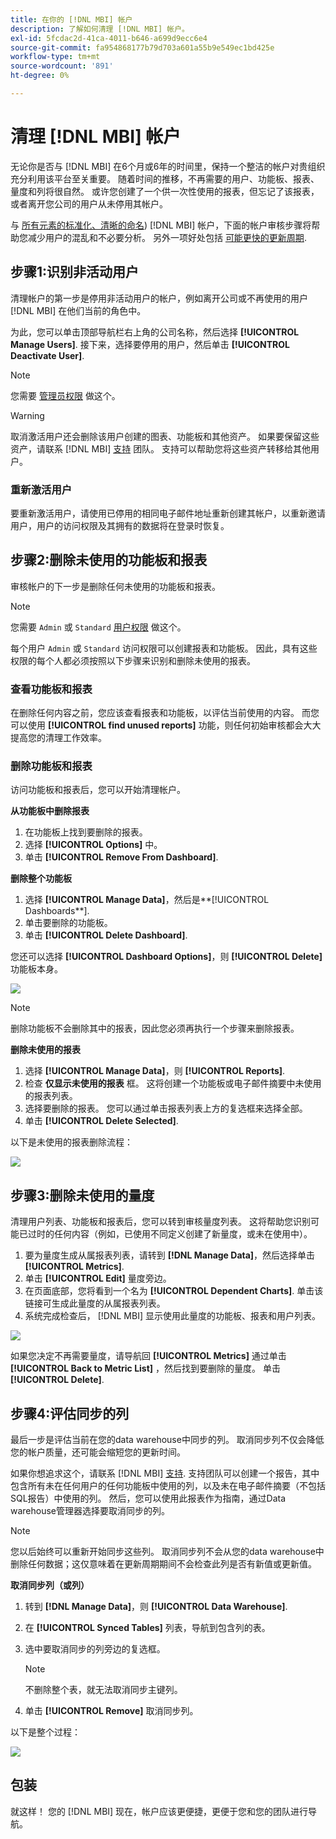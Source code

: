 ```yaml
---
title: 在你的 [!DNL MBI] 帐户
description: 了解如何清理 [!DNL MBI] 帐户。
exl-id: 5fcdac2d-41ca-4011-b646-a699d9ecc6e4
source-git-commit: fa954868177b79d703a601a55b9e549ec1bd425e
workflow-type: tm+mt
source-wordcount: '891'
ht-degree: 0%

---
```


# 清理 [!DNL MBI] 帐户

无论你是否与 [!DNL MBI] 在6个月或6年的时间里，保持一个整洁的帐户对贵组织充分利用该平台至关重要。 随着时间的推移，不再需要的用户、功能板、报表、量度和列将很自然。 或许您创建了一个供一次性使用的报表，但忘记了该报表，或者离开您公司的用户从未停用其帐户。

与 [所有元素的标准化、清晰的命名](../best-practices/naming-elements.md)) [!DNL MBI] 帐户，下面的帐户审核步骤将帮助您减少用户的混乱和不必要分析。 另外一项好处包括 [可能更快的更新周期](../best-practices/reduce-update-cycle-time.md).

## 步骤1:识别非活动用户

清理帐户的第一步是停用非活动用户的帐户，例如离开公司或不再使用的用户 [!DNL MBI] 在他们当前的角色中。

为此，您可以单击顶部导航栏右上角的公司名称，然后选择 **[!UICONTROL Manage Users]**. 接下来，选择要停用的用户，然后单击 **[!UICONTROL Deactivate User]**.

>[!NOTE]
>
>您需要 [管理员权限](../administrator/user-management/user-management.md) 做这个。

>[!WARNING]
>
>取消激活用户还会删除该用户创建的图表、功能板和其他资产。 如果要保留这些资产，请联系 [!DNL MBI] [支持](../guide-overview.md) 团队。 支持可以帮助您将这些资产转移给其他用户。

### 重新激活用户

要重新激活用户，请使用已停用的相同电子邮件地址重新创建其帐户，以重新邀请用户，用户的访问权限及其拥有的数据将在登录时恢复。

## 步骤2:删除未使用的功能板和报表

审核帐户的下一步是删除任何未使用的功能板和报表。

>[!NOTE]
>
>您需要 `Admin` 或 `Standard` [用户权限](../administrator/user-management/user-management.md) 做这个。

每个用户 `Admin` 或 `Standard` 访问权限可以创建报表和功能板。 因此，具有这些权限的每个人都必须按照以下步骤来识别和删除未使用的报表。

### 查看功能板和报表

在删除任何内容之前，您应该查看报表和功能板，以评估当前使用的内容。 而您可以使用 **[!UICONTROL find unused reports]** 功能，则任何初始审核都会大大提高您的清理工作效率。

### 删除功能板和报表

访问功能板和报表后，您可以开始清理帐户。

**从功能板中删除报表**

1. 在功能板上找到要删除的报表。
1. 选择 **[!UICONTROL Options]** 中。
1. 单击 **[!UICONTROL Remove From Dashboard]**.

**删除整个功能板**

1. 选择 **[!UICONTROL Manage Data]**，然后是**[!UICONTROL Dashboards**].
1. 单击要删除的功能板。
1. 单击 **[!UICONTROL Delete Dashboard]**.

您还可以选择 **[!UICONTROL Dashboard Options]**，则 **[!UICONTROL Delete]** 功能板本身。

![](../../mbi/assets/Delete_from_dashboard.png)

>[!NOTE]
>
>删除功能板不会删除其中的报表，因此您必须再执行一个步骤来删除报表。

**删除未使用的报表**

1. 选择 **[!UICONTROL Manage Data]**，则 **[!UICONTROL Reports]**.
1. 检查 **仅显示未使用的报表** 框。 这将创建一个功能板或电子邮件摘要中未使用的报表列表。
1. 选择要删除的报表。 您可以通过单击报表列表上方的复选框来选择全部。
1. 单击 **[!UICONTROL Delete Selected]**.

以下是未使用的报表删除流程：

![](../../mbi/assets/unused_reports.png)

## 步骤3:删除未使用的量度

清理用户列表、功能板和报表后，您可以转到审核量度列表。 这将帮助您识别可能已过时的任何内容（例如，已使用不同定义创建了新量度，或未在使用中）。

1. 要为量度生成从属报表列表，请转到 **[!DNL Manage Data]**，然后选择单击 **[!UICONTROL Metrics]**.
1. 单击 **[!UICONTROL Edit]** 量度旁边。
1. 在页面底部，您将看到一个名为 **[!UICONTROL Dependent Charts]**. 单击该链接可生成此量度的从属报表列表。
1. 系统完成检查后， [!DNL MBI] 显示使用此量度的功能板、报表和用户列表。

![](../../mbi/assets/report_dependecies.png)

如果您决定不再需要量度，请导航回 **[!UICONTROL Metrics]** 通过单击 **[!UICONTROL Back to Metric List]** ，然后找到要删除的量度。 单击 **[!UICONTROL Delete]**.

## 步骤4:评估同步的列

最后一步是评估当前在您的data warehouse中同步的列。 取消同步列不仅会降低您的帐户质量，还可能会缩短您的更新时间。

如果你想追求这个，请联系 [!DNL MBI] [支持](../guide-overview.md). 支持团队可以创建一个报告，其中包含所有未在任何用户的任何功能板中使用的列，以及未在电子邮件摘要（不包括SQL报告）中使用的列。 然后，您可以使用此报表作为指南，通过Data warehouse管理器选择要取消同步的列。

>[!NOTE]
>
>您以后始终可以重新开始同步这些列。 取消同步列不会从您的data warehouse中删除任何数据；这仅意味着在更新周期期间不会检查此列是否有新值或更新值。

**取消同步列（或列）**

1. 转到 **[!DNL Manage Data]**，则 **[!UICONTROL Data Warehouse]**.
1. 在 **[!UICONTROL Synced Tables]** 列表，导航到包含列的表。
1. 选中要取消同步的列旁边的复选框。
   >[!NOTE]
   >
   >不删除整个表，就无法取消同步主键列。

1. 单击 **[!UICONTROL Remove]** 取消同步列。

以下是整个过程：

![](../../mbi/assets/drop_column.png)

## 包装

就这样！ 您的 [!DNL MBI] 现在，帐户应该更便捷，更便于您和您的团队进行导航。
